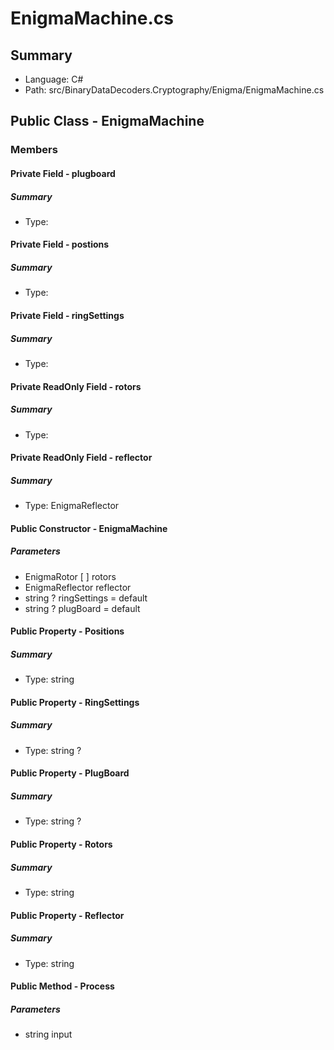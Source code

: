 ﻿# EnigmaMachine.cs

## Summary

* Language: C#
* Path: src/BinaryDataDecoders.Cryptography/Enigma/EnigmaMachine.cs

## Public Class - EnigmaMachine

### Members

#### Private Field - plugboard

##### Summary

 * Type: 

#### Private Field - postions

##### Summary

 * Type: 

#### Private Field - ringSettings

##### Summary

 * Type: 

#### Private ReadOnly Field - rotors

##### Summary

 * Type: 

#### Private ReadOnly Field - reflector

##### Summary

 * Type: EnigmaReflector 

#### Public Constructor - EnigmaMachine

#####  Parameters

 - EnigmaRotor [  ] rotors 
 - EnigmaReflector reflector 
 - string ? ringSettings = default 
 - string ? plugBoard = default 

#### Public Property - Positions

##### Summary

 * Type: string 

#### Public Property - RingSettings

##### Summary

 * Type: string ? 

#### Public Property - PlugBoard

##### Summary

 * Type: string ? 

#### Public Property - Rotors

##### Summary

 * Type: string 

#### Public Property - Reflector

##### Summary

 * Type: string 

#### Public Method - Process

#####  Parameters

 - string input 

